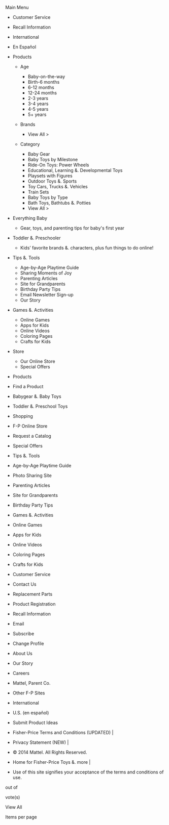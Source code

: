 Main Menu

*   Customer Service
*   Recall Information
*   International
*   En Español

*   Products
    *   Age
        *   Baby-on-the-way
        *   Birth-6 months
        *   6-12 months
        *   12-24 months
        *   2-3 years
        *   3-4 years
        *   4-5 years
        *   5+ years
    *   Brands
        
        *   View All >
    *   Category
        *   Baby Gear
        *   Baby Toys by Milestone
        *   Ride-On Toys: Power Wheels
        *   Educational, Learning &. Developmental Toys
        *   Playsets with Figures
        *   Outdoor Toys &. Sports
        *   Toy Cars, Trucks &. Vehicles
        *   Train Sets
        *   Baby Toys by Type
        *   Bath Toys, Bathtubs &. Potties
        *   View All >

*   Everything Baby
    *   Gear, toys, and parenting tips for baby's first year

*   Toddler &. Preschooler
    *   Kids’ favorite brands &. characters, plus fun things to do online!

*   Tips &. Tools
    *   Age-by-Age Playtime Guide
    *   Sharing Moments of Joy
    *   Parenting Articles
    *   Site for Grandparents
    *   Birthday Party Tips
    *   Email Newsletter Sign-up
    *   Our Story

*   Games &. Activities
    *   Online Games
    *   Apps for Kids
    *   Online Videos
    *   Coloring Pages
    *   Crafts for Kids

*   Store
    *   Our Online Store
    *   Special Offers

*   Products
*   Find a Product
*   Babygear &. Baby Toys
*   Toddler &. Preschool Toys

*   Shopping
*   F-P Online Store
*   Request a Catalog
*   Special Offers

*   Tips &. Tools
*   Age-by-Age Playtime Guide
*   Photo Sharing Site
*   Parenting Articles
*   Site for Grandparents
*   Birthday Party Tips

*   Games &. Activities
*   Online Games
*   Apps for Kids
*   Online Videos
*   Coloring Pages
*   Crafts for Kids

*   Customer Service
*   Contact Us
*   Replacement Parts
*   Product Registration
*   Recall Information

*   Email
*   Subscribe
*   Change Profile

*   About Us
*   Our Story
*   Careers
*   Mattel, Parent Co.

*   Other F-P Sites
*   International
*   U.S. (en español)
*   Submit Product Ideas

*   Fisher-Price Terms and Conditions (UPDATED) |
*   Privacy Statement (NEW) |
*   © 2014 Mattel. All Rights Reserved.

*   Home for Fisher-Price Toys &. more |
*   Use of this site signifies your acceptance of the terms and conditions of use.

out of

vote(s)

View All

Items per page